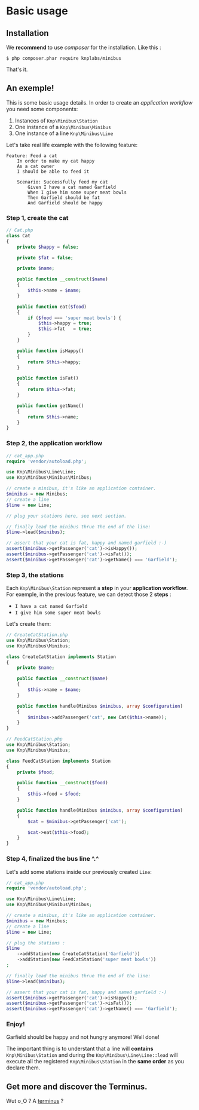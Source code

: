 Basic usage
===========

## Installation

We **recommend** to use *composer* for the installation. Like this :

```
$ php composer.phar require knplabs/minibus
```

That's it.

## An exemple!

This is some basic usage details. In order to create an *application workflow* you need some components:

1. Instances of `Knp\Minibus\Station`
2. One instance of a `Knp\Minibus\Minibus`
3. One instance of a line `Knp\Minibus\Line`

Let's take real life example with the following feature:

```cucumber
Feature: Feed a cat
    In order to make my cat happy
    As a cat owner
    I should be able to feed it

    Scenario: Successfully feed my cat
        Given I have a cat named Garfield
        When I give him some super meat bowls
        Then Garfield should be fat
        And Garfield should be happy
```

### Step 1, create the cat

```php
// Cat.php
class Cat
{
    private $happy = false;

    private $fat = false;

    private $name;

    public function __construct($name)
    {
        $this->name = $name;
    }

    public function eat($food)
    {
        if ($food === 'super meat bowls') {
            $this->happy = true;
            $this->fat   = true;
        }
    }

    public function isHappy()
    {
        return $this->happy;
    }

    public function isFat()
    {
        return $this->fat;
    }

    public function getName()
    {
        return $this->name;
    }
}
```

### Step 2, the application workflow

```php
// cat_app.php
require 'vendor/autoload.php';

use Knp\Minibus\Line\Line;
use Knp\Minibus\Minibus\Minibus;

// create a minibus, it's like an application container.
$minibus = new Minibus;
// create a line
$line = new Line;

// plug your stations here, see next section.

// finally lead the minibus thrue the end of the line:
$line->lead($minibus);

// assert that your cat is fat, happy and named garfield :-)
assert($minibus->getPassenger('cat')->isHappy());
assert($minibus->getPassenger('cat')->isFat());
assert($minibus->getPassenger('cat')->getName() === 'Garfield');
```

### Step 3, the stations

Each `Knp\Minibus\Station` represent a **step** in your  **application workflow**. For exemple, in
the previous feature, we can detect those 2 **steps** :

- `I have a cat named Garfield`
- `I give him some super meat bowls`

Let's create them:

```php
// CreateCatStation.php
use Knp\Minibus\Station;
use Knp\Minibus\Minibus;

class CreateCatStation implements Station
{
    private $name;

    public function __construct($name)
    {
        $this->name = $name;
    }

    public function handle(Minibus $minibus, array $configuration)
    {
        $minibus->addPassenger('cat', new Cat($this->name));
    }
}
```

```php
// FeedCatStation.php
use Knp\Minibus\Station;
use Knp\Minibus\Minibus;

class FeedCatStation implements Station
{
    private $food;

    public function __construct($food)
    {
        $this->food = $food;
    }

    public function handle(Minibus $minibus, array $configuration)
    {
        $cat = $minibus->getPassenger('cat');

        $cat->eat($this->food);
    }
}
```

### Step 4, finalized the bus line ^.^

Let's add some stations inside our previously created `Line`:

```php
// cat_app.php
require 'vendor/autoload.php';

use Knp\Minibus\Line\Line;
use Knp\Minibus\Minibus\Minibus;

// create a minibus, it's like an application container.
$minibus = new Minibus;
// create a line
$line = new Line;

// plug the stations :
$line
    ->addStation(new CreateCatStation('Garfield'))
    ->addStation(new FeedCatStation('super meat bowls'))
;

// finally lead the minibus thrue the end of the line:
$line->lead($minibus);

// assert that your cat is fat, happy and named garfield :-)
assert($minibus->getPassenger('cat')->isHappy());
assert($minibus->getPassenger('cat')->isFat());
assert($minibus->getPassenger('cat')->getName() === 'Garfield');
```

### Enjoy!

Garfield should be happy and not hungry anymore! Well done!


The important thing is to understant that a line will **contains**
`Knp\Minibus\Station` and during the `Knp\Minibus\Line\Line::lead` will
execute all the registered `Knp\Minibus\Station` in the **same order** as you
declare them.


## Get more and discover the Terminus.

Wut o_O ? A [terminus](set_up_a_terminus.md) ?

